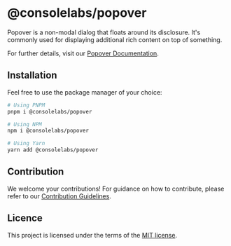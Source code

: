 # @consolelabs/popover

Popover is a non-modal dialog that floats around its disclosure. It's commonly
used for displaying additional rich content on top of something.

For further details, visit our
[Popover Documentation](https://ds.console.so/?path=/docs/components-popover--docs).

## Installation

Feel free to use the package manager of your choice:

```sh
# Using PNPM
pnpm i @consolelabs/popover

# Using NPM
npm i @consolelabs/popover

# Using Yarn
yarn add @consolelabs/popover
```

## Contribution

We welcome your contributions! For guidance on how to contribute, please refer
to our [Contribution Guidelines](/CONTRIBUTING.md).

## Licence

This project is licensed under the terms of the
[MIT license](https://choosealicense.com/licenses/mit/).
